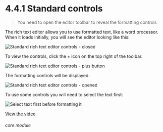 # 4.4.1    Standard controls

> You need to open the editor toolbar to reveal the formatting controls 

The rich text editor allows you to use formatted text, like a word processor. When it loads initially, you will see the editor looking like this:

![Standard rich text editor controls - closed]({{imgpath}}21a.png)

To view the controls, click the + icon on the top right of the toolbar. 

![Standard rich text editor controls - plus button]({{imgpath}}21b.png)

The formatting controls will be displayed:

![Standard rich text editor controls - opened]({{imgpath}}21c.png)

To use some controls you will need to select the text first:

![Select text first before formatting it]({{imgpath}}21d.png) 

[View the video](/help/video/id/6)
###### core module

